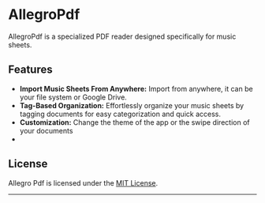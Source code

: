 # AllegroPdf

AllegroPdf is a specialized PDF reader designed specifically for music sheets.

## Features

- **Import Music Sheets From Anywhere:** Import from anywhere, it can be your file system or Google Drive.
- **Tag-Based Organization:** Effortlessly organize your music sheets by tagging documents for easy categorization and quick access.
- **Customization:** Change the theme of the app or the swipe direction of your documents
- 

## License

Allegro Pdf is licensed under the [MIT License](LICENSE.MD).

---